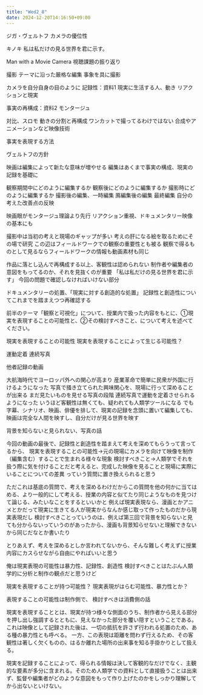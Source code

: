 ```yaml
---
title: "Wed2_8"
date: 2024-12-20T14:16:50+09:00
---
```

ジガ・ヴェルトフ
カメラの優位性

キノキ
私は私だけの見る世界を君に示す。

Man with a Movie Camera
視聴課題の振り返り

撮影
テーマに沿った厳格な編集
事象を具に撮影

カメラを自分自身の目のように
記録性：資料1
現実に生活する人、動き
リアクションと現実

事実の再構成：資料2
モンタージュ

対比、スロモ
動きの分割と再構成
	ワンカットで撮ってるわけではない
合成やアニメーションなど映像技術

事実を表現する方法


ヴェルトフの方針

映画は編集によって新たな意味が増やせる
編集はあくまで事実の構成、現実の記録を基礎に

観察期間中にどのように編集するか
観察後にどのように編集するか
撮影時にどのように編集するか
撮影後の編集、一時編集
鳫編集後の編集
最終編集
	自分の考えた改善点の反映

映画眼がモンタージュ理論より先行
リアクション重視、ドキュメンタリー映像の基本にも

撮影中は当初の考えと現場のギャップが多い
考えの肝になる絵を取るためにその場で研究
この辺はフィールドワークでの観察の重要性とも被る
観察で得るものとして見るならフィールドワークの情報も動画素材も同じ

作品に落とし込んで再構成する以上、客観性は認められない
制作者や編集者の意図をもってるのか、それを見抜くのが重要
「私は私だけの見る世界を君に示す」
今回の問題で確認しなければいけない部分

ドキュメンタリーの処置、「現実に対する創造的な処置」
記録性と創造性についてこれまでを踏まえつつ再確認する


前半のテーマ「観察と可視化」について、授業内で扱った内容をもとに、①現実を表現することの可能性と、②その検討すべきこと、について考えを述べてください。

現実を表現することの可能性
現実を表現することによって生じる可能性？

運動定着
連続写真

他者記録の動画

大航海時代でヨーロッパ外への関心が高まり
産業革命で簡単に民衆が外国に行けるようになった
	写真で掻き立てられた興味関心を、現場に行って深めることが出来る
	まだ見たいものを見せる写真の段階
連続写真で運動を定着させられるようになった
いうほど客観性は無くても、疑われても人類学ツールになる
でも字幕、シナリオ、映画、俳優を排して、現実の記録を念頭に置いて編集しても、映画は完全な人間を映すし、自分だけが見る世界を映す

背景を知らないと見られない、写真の話

今回の動画の最後で、記録性と創造性を踏まえて考えを深めてもらうって言ってるから、
現実を表現することの可能性→元の現場にカメラを向けて映像を制作（編集含む）することで生まれる様々な現象
検討すべきこと→人類学でそれを扱う際に気を付けることだと考えると、完成した映像を見ることと現場に実際にいることについての差異
っていう質問に置き換えられると思う

ただこれは基底の質問で、考えを深めるわけだからこの質問を他の何かに当てはめる、より一般的にして考える、授業の内容と似てたり同じようなものを見つけて論じる、みたいなことをするといいかと
例えば現実表現なら、漫画とかアニメとかだって現実に生きてる人が現実からなんか感じ取って作ったものだから現実表現だし
検討すべきことっていうのは、例えば第三回で背景を知らないと見ても分からないっていうのがあったから、漫画も背景知らせないと理解できないから同じだなとか書いたり

とりあえず、考えを深めるとしか言われてないから、そんな難しく考えずに授業内容にカスらせながら自由にやればいいと思う

俺は現実表現の可能性は暴力性、記録性、創造性
検討すべきことはたぶん人類学的に分析と制作の観点だと思うけど


現実を表現することが持つ可能性？
現実表現がはらむ可能性、暴力性とか？

表現することの可能性は制作側で、
検討すべきは消費側の話

現実を表現することとは、現実が持つ様々な側面のうち、制作者から見える部分を押し出し強調するとともに、見えなかった部分を覆い隠すということである。これは映像として記録された後は、一切の抵抗を許さず行われる処置のため、ある種の暴力性とも呼べる。
一方、この表現は距離を問わず行えるため、その客観性は著しく欠くものの、はるか離れた場所の出来事を知る手掛かりとして扱える。

現実を記録することによって、得られる情報は決して客観的なだけでなく、主観的な要素が多分に含まれる。そのため人類学での資料として直接扱うことは出来ず、監督や編集者がどのような意図をもって作り上げたのかをしっかり理解してから出ないといけない。
